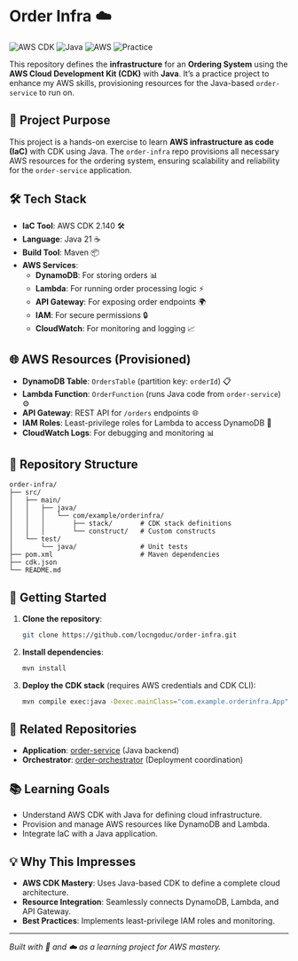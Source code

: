 # Order Infra ☁️

![AWS CDK](https://img.shields.io/badge/AWS%20CDK-2.140-blue?logo=amazonaws) ![Java](https://img.shields.io/badge/Java-21-orange?logo=java) ![AWS](https://img.shields.io/badge/AWS-Learning-yellow?logo=amazonaws) ![Practice](https://img.shields.io/badge/Practice-Project-blue)

This repository defines the **infrastructure** for an **Ordering System** using the **AWS Cloud Development Kit (CDK)** with **Java**. It’s a practice project to enhance my AWS skills, provisioning resources for the Java-based `order-service` to run on.

## 🚀 Project Purpose
This project is a hands-on exercise to learn **AWS infrastructure as code (IaC)** with CDK using Java. The `order-infra` repo provisions all necessary AWS resources for the ordering system, ensuring scalability and reliability for the `order-service` application.

## 🛠️ Tech Stack
- **IaC Tool**: AWS CDK 2.140 🛠️
- **Language**: Java 21 ☕
- **Build Tool**: Maven 📦
- **AWS Services**:
  - **DynamoDB**: For storing orders 📊
  - **Lambda**: For running order processing logic ⚡
  - **API Gateway**: For exposing order endpoints 🌍
  - **IAM**: For secure permissions 🔒
  - **CloudWatch**: For monitoring and logging 📈

## 🌐 AWS Resources (Provisioned)
- **DynamoDB Table**: `OrdersTable` (partition key: `orderId`) 📋
- **Lambda Function**: `OrderFunction` (runs Java code from `order-service`) ⚙️
- **API Gateway**: REST API for `/orders` endpoints 🌐
- **IAM Roles**: Least-privilege roles for Lambda to access DynamoDB 🔐
- **CloudWatch Logs**: For debugging and monitoring 📊

## 📂 Repository Structure
```
order-infra/
├── src/
│   ├── main/
│   │   ├── java/
│   │   │   └── com/example/orderinfra/
│   │   │       ├── stack/       # CDK stack definitions
│   │   │       └── construct/   # Custom constructs
│   └── test/
│       └── java/                # Unit tests
├── pom.xml                      # Maven dependencies
├── cdk.json
└── README.md
```

## 🏁 Getting Started
1. **Clone the repository**:
   ```bash
   git clone https://github.com/locngoduc/order-infra.git
   ```
2. **Install dependencies**:
   ```bash
   mvn install
   ```
3. **Deploy the CDK stack** (requires AWS credentials and CDK CLI):
   ```bash
   mvn compile exec:java -Dexec.mainClass="com.example.orderinfra.App"
   ```

## 🔗 Related Repositories
- **Application**: [order-service](https://github.com/locngoduc/order-service.git) (Java backend)
- **Orchestrator**: [order-orchestrator](https://github.com/locngoduc/order-orchestrator.git) (Deployment coordination)

## 📚 Learning Goals
- Understand AWS CDK with Java for defining cloud infrastructure.
- Provision and manage AWS resources like DynamoDB and Lambda.
- Integrate IaC with a Java application.

## 💡 Why This Impresses
- **AWS CDK Mastery**: Uses Java-based CDK to define a complete cloud architecture.
- **Resource Integration**: Seamlessly connects DynamoDB, Lambda, and API Gateway.
- **Best Practices**: Implements least-privilege IAM roles and monitoring.

---

*Built with 🔧 and ☁️ as a learning project for AWS mastery.*
